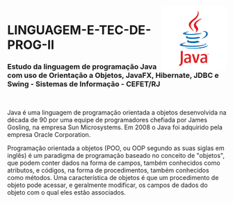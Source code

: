 <img src="logo-java.png" align="right" width="150">

# LINGUAGEM-E-TEC-DE-PROG-II

<h3>Estudo da linguagem de programação Java com uso de Orientação a Objetos, JavaFX, Hibernate, JDBC e Swing - Sistemas de Informação - CEFET/RJ</h3>
<br>

Java é uma linguagem de programação orientada a objetos desenvolvida na década de 90 por uma equipe de programadores chefiada por James Gosling, na empresa Sun Microsystems. Em 2008 o Java foi adquirido pela empresa Oracle Corporation.

Programação orientada a objetos (POO, ou OOP segundo as suas siglas em inglês) é um paradigma de programação baseado no conceito de "objetos", que podem conter dados na forma de campos, também conhecidos como atributos, e códigos, na forma de procedimentos, também conhecidos como métodos. Uma característica de objetos é que um procedimento de objeto pode acessar, e geralmente modificar, os campos de dados do objeto com o qual eles estão associados.